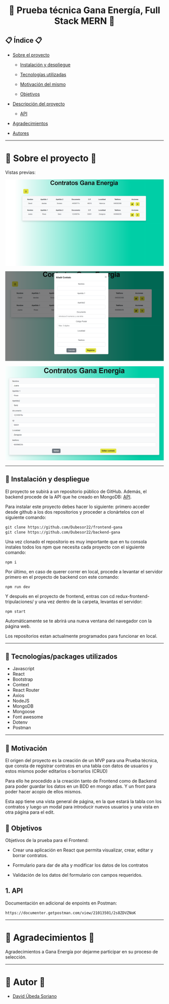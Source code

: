 # <center>:deciduous_tree: Prueba técnica Gana Energía, Full Stack MERN :deciduous_tree:</center>

## :clipboard: Índice :clipboard:

- [Sobre el proyecto](#bookmarktabs-sobre-el-proyecto-bookmarktabs)

  - [Instalación y despliegue](#nutandbolt-instalación-y-despliegue)

  - [Tecnologías utilizadas](#wrench-tecnologiaspackages-utilizados)

  - [Motivación del mismo](#dart-origen)

  - [Objetivos](#pushpin-objetivos)

- [Descripción del proyecto](#greenbook-descripción-del-proyecto-greenbook)

  - [API](#1-api)

- [Agradecimientos](#agradecimientos)

- [Autores](#raisedhands-autor-raisedhands)

---

# :bookmark_tabs: Sobre el proyecto :bookmark_tabs:

Vistas previas:

![foto](./src/assets/escritorio.png)

![foto](./src/assets/nuevoregistro.png)

![foto](./src/assets/editar.png)

---

## :nut_and_bolt: Instalación y despliegue

El proyecto se subirá a un repositorio público de GitHub.
Además, el backend procede de la API que he creado en MongoDB: [API](https://github.com/Dubesor22/backend-gana).

Para instalar este proyecto debes hacer lo siguiente: primero acceder desde github a los dos repositorios y proceder a clonártelos con el siguiente comando:

```
git clone https://github.com/Dubesor22/frontend-gana
git clone https://github.com/Dubesor22/backend-gana
```

Una vez clonado el repositorio es muy importante que en tu consola instales todos los npm que necesita cada proyecto con el siguiente comando:

```
npm i
```

Por último, en caso de querer correr en local, procede a levantar el servidor primero en el proyecto de backend con este comando:

```
npm run dev
```

Y después en el proyecto de frontend, entras con cd redux-frontend-tripulaciones/ y una vez dentro de la carpeta, levantas el servidor:

```
npm start
```

Automáticamente se te abrirá una nueva ventana del navegador con la página web.

Los repositorios estan actualmente programados para funcionar en local.

---

## :wrench: Tecnologías/packages utilizados

- Javascript
- React
- Bootstrap
- Context
- React Router
- Axios
- NodeJS
- MongoDB
- Mongoose
- Font awesome
- Dotenv
- Postman

---

## :dart: Motivación

El origen del proyecto es la creación de un MVP para una Prueba técnica, que consta de registrar contratos en una tabla con datos de usuarios y estos mismos poder editarlos o borrarlos (CRUD)

Para ello he procedido a la creación tanto de Frontend como de Backend para poder guardar los datos en un BDD en mongo atlas. Y un front para poder hacer acopio de ellos mismos.

Esta app tiene una vista general de página, en la que estará la tabla con los contratos y luego un modal para introducir nuevos usuarios y una vista en otra página para el edit.

## :pushpin: Objetivos

Objetivos de la prueba para el Frontend:

- Crear una aplicación en React que permita visualizar, crear, editar y borrar contratos.

- Formulario para dar de alta y modificar los datos de los contratos

- Validación de los datos del formulario con campos requeridos.

## 1. API

Documentación en adicional de enpoints en Postman:

```
https://documenter.getpostman.com/view/21013501/2s8ZDVZNoK
```

---

# :purple_heart: Agradecimientos :purple_heart:

Agradecimientos a Gana Energía por dejarme participar en su proceso de selección.

---

# :raised_hands: Autor :raised_hands:

- [David Úbeda Soriano](https://github.com/Dubesor22)
